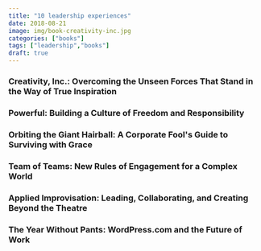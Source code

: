 ```yaml
---
title: "10 leadership experiences"
date: 2018-08-21
image: img/book-creativity-inc.jpg
categories: ["books"]
tags: ["leadership","books"]
draft: true
---
```



### Creativity, Inc.: Overcoming the Unseen Forces That Stand in the Way of True Inspiration

### Powerful: Building a Culture of Freedom and Responsibility


### Orbiting the Giant Hairball: A Corporate Fool's Guide to Surviving with Grace

### Team of Teams: New Rules of Engagement for a Complex World

### Applied Improvisation: Leading, Collaborating, and Creating Beyond the Theatre

### The Year Without Pants: WordPress.com and the Future of Work










